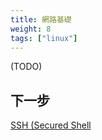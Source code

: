 ```yaml
---
title: 網路基礎
weight: 8
tags: ["linux"]
---
```



(TODO)

## 下一步

[SSH (Secured Shell](ssh)